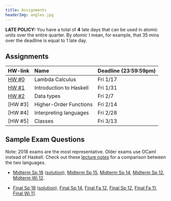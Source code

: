 ```yaml
---
title: Assignments
headerImg: angles.jpg
---
```


**LATE POLICY:** You have a total of **4** late days
that can be used in atomic units over the entire
quarter. By *atomic* I mean, for example, that 35
mins over the deadline is equal to 1 late day.

## Assignments

| **HW-link**                                      | **Name**                |  **Deadline (23:59:59pm)** |
|:-------------------------------------------------|:------------------------|:---------------------------|
| [HW #0](https://classroom.github.com/a/uZ3pZ6pP) | Lambda Calculus         | Fri 1/17                   |
| [HW #1](https://classroom.github.com/a/B5wdCjPJ) | Introduction to Haskell | Fri 1/31                   |
| [HW #2](https://classroom.github.com/a/Rmz7BvXX) | Data types              | Fri 2/7                    |
| [HW #3]                                          | Higher-Order Functions  | Fri 2/14                   |
| [HW #4]                                          | Interpreting languages  | Fri 2/28                   |
| [HW #5]                                          | Classes                 | Fri 3/13                   |

## Sample Exam Questions

Note: 2018 exams are the most representative. Older exams use OCaml instead of Haskell.
Check out these [lecture notes](https://ucsd-cse130.github.io/web/lectures/02-haskell.html)
for a comparison between the two languages.

- [Midterm Sp 18](/static/raw/130-midterm-sp18.pdf) ([solution](/static/raw/130-midterm-sp18-solution.pdf)),
  [Midterm Sp 15](/static/raw/midterm-sp15.pdf),
  [Midterm Sp 14](/static/raw/midterm-sp14.pdf),
  [Midterm Sp 12](/static/raw/midterm-sp12.pdf),
  [Midterm Wi 12](/static/raw/midterm-wi12.pdf).

- [Final Sp 18](/static/raw/130-final-sp18.pdf) ([solution](/static/raw/130-final-sp18-solution.pdf)),
  [Final Sp 14](/static/raw/final-sp14.pdf),
  [Final Fa 12](/static/raw/final-fa12.pdf),
  [Final Sp 12](/static/raw/final-sp12.pdf),
  [Final Fa 11](/static/raw/final-fa11.pdf),
  [Final Wi 11](/static/raw/final-wi11.pdf).
